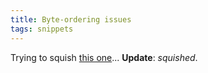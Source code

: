 ```yaml
---
title: Byte-ordering issues
tags: snippets
---
```


Trying to squish [this one](http://wincent.com/a/support/bugs/show_bug.cgi?id=350)... **Update**: _squished_.
